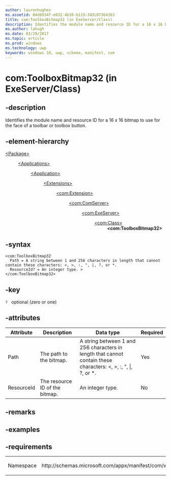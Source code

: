```yaml
---
author: laurenhughes
ms.assetid: 04d8934f-e032-4b10-b119-343c07364163
title: com:ToolboxBitmap32 (in ExeServer/Class)
description: Identifies the module name and resource ID for a 16 x 16 bitmap to use for the face of a toolbar or toolbox button.
ms.author: lahugh
ms.date: 03/29/2017
ms.topic: article
ms.prod: windows
ms.technology: uwp
keywords: windows 10, uwp, schema, manifest, com
---
```


# com:ToolboxBitmap32 (in ExeServer/Class)

## -description
Identifies the module name and resource ID for a 16 x 16 bitmap to use for the face of a toolbar or toolbox button.

## -element-hierarchy
<dl>
<dt><a href="element-package.md">&lt;Package&gt;</a></dt>
<dd>
<dl>
<dt><a href="element-applications.md">&lt;Applications&gt;</a></dt>
<dd>
<dl>
<dt><a href="element-application.md">&lt;Application&gt;</a></dt>
<dd>
<dl>
<dt><a href="element-1-extensions.md">&lt;Extensions&gt;</a></dt>
<dd>
<dl>
<dt><a href="element-com-extension.md">&lt;com:Extension&gt;</a></dt>
<dd>
<dl>
<dt><a href="element-com-comserver.md">&lt;com:ComServer&gt;</a></dt>
<dd>
<dl>
<dt><a href="element-com-exeserver.md">&lt;com:ExeServer&gt;</a></dt>
<dd>
<dl>
<dt><a href="element-com-exeserver-class.md">&lt;com:Class&gt;</a></dt>
<dd><b>&lt;com:ToolboxBitmap32&gt;</b></dd>
</dl>
</dd>
</dl>
</dd>
</dl>
</dd>
</dl>
</dd>
</dl>
</dd>
</dl>
</dd>
</dl>
</dd>
</dl>


## -syntax
```syntax
<com:ToolboxBitmap32
  Path = A string between 1 and 256 characters in length that cannot contain these characters: <, >, :, ", |, ?, or *.
  ResourceId? = An integer type. >
</com:ToolboxBitmap32>
```

## -key
`?`    optional (zero or one) 

## -attributes

| Attribute | Description | Data type | Required |
|-----------|-------------|-----------|----------|
| Path | The path to the bitmap. | A string between 1 and 256 characters in length that cannot contain these characters: <, >, :, ", &#124;, ?, or *. | Yes |
| ResourceId | The resource ID of the bitmap. | An integer type. | No |

## -remarks

## -examples

## -requirements
<table>
<colgroup>
<col width="50%" />
<col width="50%" />
</colgroup>
<tbody>
<tr class="odd">
<td><p>Namespace</p></td>
<td><p>http://schemas.microsoft.com/appx/manifest/com/windows10</p></td>
</tr>
</tbody>
</table>